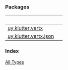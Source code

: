 


### Packages

|&nbsp;|&nbsp;|
|---|---|
| [uy.klutter.vertx](uy.klutter.vertx/index.md) |  |
| [uy.klutter.vertx.json](uy.klutter.vertx.json/index.md) |  |

### Index

[All Types](alltypes/index.md)